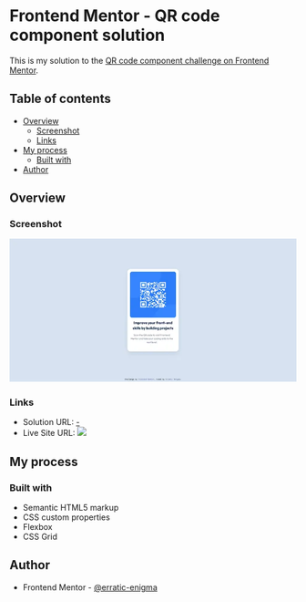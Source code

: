 # Frontend Mentor - QR code component solution

This is my solution to the [QR code component challenge on Frontend Mentor](https://www.frontendmentor.io/challenges/qr-code-component-iux_sIO_H).

## Table of contents

- [Overview](#overview)
  - [Screenshot](#screenshot)
  - [Links](#links)
- [My process](#my-process)
  - [Built with](#built-with)
- [Author](#author)

## Overview

### Screenshot

![](./preview.webp)

### Links

- Solution URL: [-](-)
- Live Site URL: ![](https://erratic-enigma.github.io/qr-code)

## My process

### Built with

- Semantic HTML5 markup
- CSS custom properties
- Flexbox
- CSS Grid

## Author

- Frontend Mentor - [@erratic-enigma](https://www.frontendmentor.io/profile/erratic-enigma)